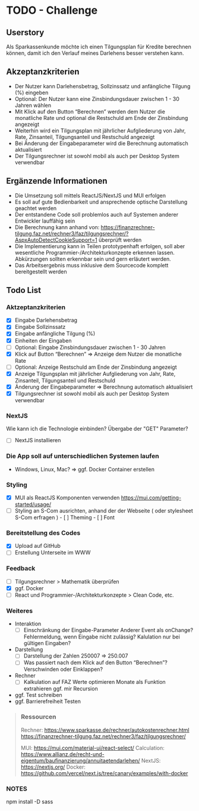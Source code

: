 # TODO - Challenge

## Userstory

Als Sparkassenkunde möchte ich einen Tilgungsplan für Kredite berechnen können, damit ich den Verlauf meines Darlehens besser verstehen kann.

## Akzeptanzkriterien

- Der Nutzer kann Darlehensbetrag, Sollzinssatz und anfängliche Tilgung (%) eingeben
- Optional: Der Nutzer kann eine Zinsbindungsdauer zwischen 1 - 30 Jahren wählen
- Mit Klick auf den Button “Berechnen” werden dem Nutzer die monatliche Rate und optional die Restschuld am Ende der Zinsbindung angezeigt
- Weiterhin wird ein Tilgungsplan mit jährlicher Aufgliederung von Jahr, Rate, Zinsanteil, Tilgungsanteil und Restschuld angezeigt
- Bei Änderung der Eingabeparameter wird die Berechnung automatisch aktualisiert
- Der Tilgungsrechner ist sowohl mobil als auch per Desktop System verwendbar

## Ergänzende Informationen

- Die Umsetzung soll mittels ReactJS/NextJS und MUI erfolgen
- Es soll auf gute Bedienbarkeit und ansprechende optische Darstellung geachtet werden
- Der entstandene Code soll problemlos auch auf Systemen anderer Entwickler lauffähig sein
- Die Berechnung kann anhand von: <https://finanzrechner-tilgung.faz.net/rechner3/faz/tilgungsrechner/?AspxAutoDetectCookieSupport=1> überprüft werden
- Die Implementierung kann in Teilen prototypenhaft erfolgen, soll aber wesentliche Programmier-/Architekturkonzepte erkennen lassen. Abkürzungen sollten erkennbar sein und gern erläutert werden.
- Das Arbeitsergebnis muss inklusive dem Sourcecode komplett bereitgestellt werden

## Todo List

### Aktzeptanzkriterien

- [X] Eingabe Darlehensbetrag
- [X] Eingabe Sollzinssatz
- [X] Eingabe anfängliche Tilgung (%)
- [X] Einheiten der Eingaben
- [ ] Optional: Eingabe Zinsbindungsdauer zwischen 1 - 30 Jahren
- [X] Klick auf Button “Berechnen” => Anzeige dem Nutzer die monatliche Rate
- [ ] Optional: Anzeige Restschuld am Ende der Zinsbindung angezeigt
- [X] Anzeige Tilgungsplan mit jährlicher Aufgliederung von Jahr, Rate, Zinsanteil, Tilgungsanteil und Restschuld
- [X] Änderung der Eingabeparameter => Berechnung automatisch aktualisiert
- [X] Tilgungsrechner ist sowohl mobil als auch per Desktop System verwendbar

### NextJS

Wie kann ich die Technologie einbinden?
Übergabe der "GET" Parameter?

- [ ] NextJS installieren

### Die App soll auf unterschiedlichen Systemen laufen

- Windows, Linux, Mac? => ggf. Docker Container erstellen

### Styling

- [X] MUI als ReactJS Komponenten verwenden <https://mui.com/getting-started/usage/>
- [ ] Styling an S-Com ausrichten,
      anhand der der Webseite ( oder stylesheet S-Com erfragen )
      - [ ] Theming
      - [ ] Font

### Bereitstellung des Codes

- [X] Upload auf GitHub
- [ ] Erstellung Unterseite im WWW

### Feedback

- [ ] Tilgungsrechner > Mathematik überprüfen
- [X] ggf. Docker
- [ ] React und Programmier-/Architekturkonzepte > Clean Code, etc.

### Weiteres

- Interaktion
  - [ ] Einschränkung der Eingabe-Parameter
        Anderer Event als onChange?
        Fehlermeldung, wenn Eingabe nicht zulässig?
        Kalulation nur bei gültigen Eingaben?

- Darstellung
  - [ ] Darstellung der Zahlen 250007 => 250.007
  - [ ] Was passiert nach dem Klick auf den Button “Berechnen”?
        Verschwinden oder Einklappen?

- Rechner
  - [ ] Kalkulation auf FAZ Werte optimieren
        Monate als Funktion extrahieren
        ggf. mir Recursion

- ggf. Test schreiben
- ggf. Barrierefreiheit Testen

> ### Ressourcen
>
> Rechner:
> <https://www.sparkasse.de/rechner/autokostenrechner.html>
> <https://finanzrechner-tilgung.faz.net/rechner3/faz/tilgungsrechner/>
>
> MUI:            <https://mui.com/material-ui/react-select/>
> Calculation:    <https://www.allianz.de/recht-und-eigentum/baufinanzierung/annuitaetendarlehen/>
> NextJS:         <https://nextjs.org/>
> Docker:         <https://github.com/vercel/next.js/tree/canary/examples/with-docker>

### NOTES

npm install -D sass
